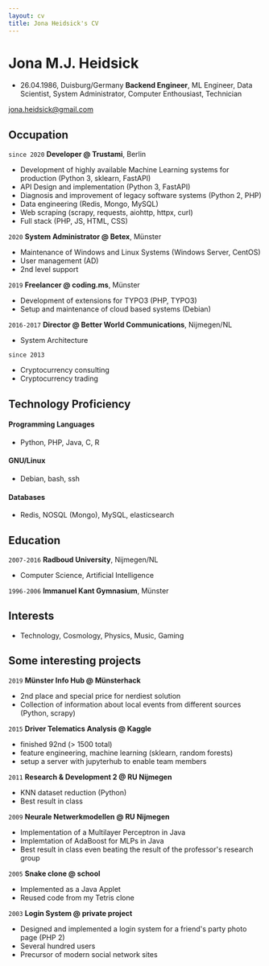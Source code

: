 ```yaml
---
layout: cv
title: Jona Heidsick's CV
---
```

# Jona M.J. Heidsick
* 26.04.1986, Duisburg/Germany
__Backend Engineer__, ML Engineer, Data Scientist, System Administrator, Computer Enthousiast, Technician


<div id="webaddress">
<a href="jona.heidsick@gmail.com">jona.heidsick@gmail.com</a>
</div>


## Occupation

`since 2020` 
__Developer @ Trustami__, Berlin

- Development of highly available Machine Learning systems for production (Python 3, sklearn, FastAPI)
- API Design and implementation (Python 3, FastAPI)
- Diagnosis and improvement of legacy software systems (Python 2, PHP)
- Data engineering (Redis, Mongo, MySQL)
- Web scraping (scrapy, requests, aiohttp, httpx, curl)
- Full stack (PHP, JS, HTML, CSS)

`2020`
__System Administrator @ Betex__, Münster

- Maintenance of Windows and Linux Systems (Windows Server, CentOS)
- User management (AD)
- 2nd level support

`2019`
__Freelancer @ coding.ms__, Münster

- Development of extensions for TYPO3 (PHP, TYPO3)
- Setup and maintenance of cloud based systems (Debian)

`2016-2017`
__Director @ Better World Communications__, Nijmegen/NL
- System Architecture

`since 2013`
- Cryptocurrency consulting
- Cryptocurrency trading

## Technology Proficiency

#### Programming Languages
- Python, PHP, Java, C, R

#### GNU/Linux
- Debian, bash, ssh

#### Databases
- Redis, NOSQL (Mongo), MySQL, elasticsearch


## Education

`2007-2016`
__Radboud University__, Nijmegen/NL
- Computer Science, Artificial Intelligence

`1996-2006`
__Immanuel Kant Gymnasium__, Münster

## Interests

- Technology, Cosmology, Physics, Music, Gaming


## Some interesting projects

`2019`
__Münster Info Hub @ Münsterhack__
- 2nd place and special price for nerdiest solution
- Collection of information about local events from different sources (Python, scrapy)

`2015`
__Driver Telematics Analysis @ Kaggle__
- finished 92nd (> 1500 total)
- feature engineering, machine learning (sklearn, random forests)
- setup a server with jupyterhub to enable team members

`2011`
__Research & Development 2 @ RU Nijmegen__
- KNN dataset reduction (Python)
- Best result in class

`2009`
__Neurale Netwerkmodellen @ RU Nijmegen__
- Implementation of a Multilayer Perceptron in Java
- Implemtation of AdaBoost for MLPs in Java
- Best result in class even beating the result of the professor's research group

`2005`
__Snake clone @ school__ 
- Implemented as a Java Applet 
- Reused code from my Tetris clone

<!--
`2004`
__Tetris clone @ school__
- Implemented as a Java Applet
-->

`2003`
__Login System @ private project__
- Designed and implemented a login system for a friend's party photo page (PHP 2)
- Several hundred users
- Precursor of modern social network sites


<!-- ### Footer

Last updated: May 2021 -->


